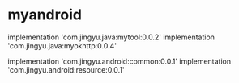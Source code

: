 # myandroid
implementation 'com.jingyu.java:mytool:0.0.2'
implementation 'com.jingyu.java:myokhttp:0.0.4'

implementation 'com.jingyu.android:common:0.0.1'
implementation 'com.jingyu.android:resource:0.0.1'
